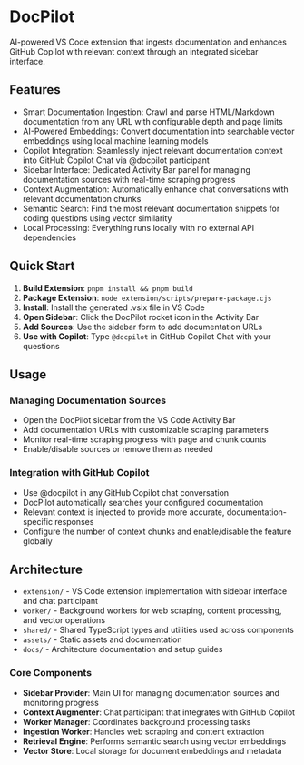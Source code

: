 # DocPilot

AI-powered VS Code extension that ingests documentation and enhances GitHub Copilot with relevant context through an integrated sidebar interface.

## Features

- Smart Documentation Ingestion: Crawl and parse HTML/Markdown documentation from any URL with configurable depth and page limits
- AI-Powered Embeddings: Convert documentation into searchable vector embeddings using local machine learning models
- Copilot Integration: Seamlessly inject relevant documentation context into GitHub Copilot Chat via @docpilot participant
- Sidebar Interface: Dedicated Activity Bar panel for managing documentation sources with real-time scraping progress
- Context Augmentation: Automatically enhance chat conversations with relevant documentation chunks
- Semantic Search: Find the most relevant documentation snippets for coding questions using vector similarity
- Local Processing: Everything runs locally with no external API dependencies

## Quick Start

1. **Build Extension**: `pnpm install && pnpm build`
2. **Package Extension**: `node extension/scripts/prepare-package.cjs`
3. **Install**: Install the generated .vsix file in VS Code
4. **Open Sidebar**: Click the DocPilot rocket icon in the Activity Bar
5. **Add Sources**: Use the sidebar form to add documentation URLs
6. **Use with Copilot**: Type `@docpilot` in GitHub Copilot Chat with your questions

## Usage

### Managing Documentation Sources
- Open the DocPilot sidebar from the VS Code Activity Bar
- Add documentation URLs with customizable scraping parameters
- Monitor real-time scraping progress with page and chunk counts
- Enable/disable sources or remove them as needed

### Integration with GitHub Copilot
- Use @docpilot in any GitHub Copilot chat conversation
- DocPilot automatically searches your configured documentation
- Relevant context is injected to provide more accurate, documentation-specific responses
- Configure the number of context chunks and enable/disable the feature globally

## Architecture

- `extension/` - VS Code extension implementation with sidebar interface and chat participant
- `worker/` - Background workers for web scraping, content processing, and vector operations
- `shared/` - Shared TypeScript types and utilities used across components
- `assets/` - Static assets and documentation
- `docs/` - Architecture documentation and setup guides

### Core Components

- **Sidebar Provider**: Main UI for managing documentation sources and monitoring progress
- **Context Augmenter**: Chat participant that integrates with GitHub Copilot
- **Worker Manager**: Coordinates background processing tasks
- **Ingestion Worker**: Handles web scraping and content extraction
- **Retrieval Engine**: Performs semantic search using vector embeddings
- **Vector Store**: Local storage for document embeddings and metadata
